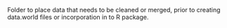 Folder to place data that needs to be cleaned or merged, prior to creating data.world files or incorporation in to R package.
